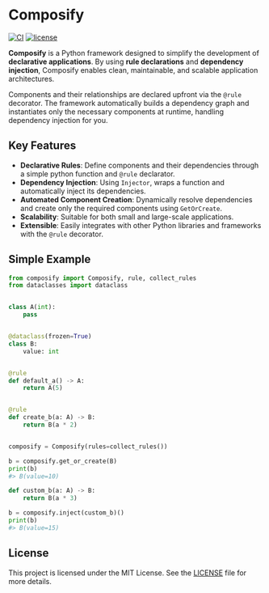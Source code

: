 # Composify

[![CI](https://img.shields.io/github/actions/workflow/status/suhendiandigo/composify/ci.yaml?branch=main&logo=github&label=CI)](https://github.com/suhendiandigo/composify/actions?query=event%3Apush+branch%3Amain+workflow%3ACI)
[![license](https://img.shields.io/github/license/suhendiandigo/composify.svg)](https://github.com/suhendiandigo/composify/blob/main/LICENSE)

**Composify** is a Python framework designed to simplify the development of **declarative applications**. By using **rule declarations** and **dependency injection**, Composify enables clean, maintainable, and scalable application architectures.

Components and their relationships are declared upfront via the `@rule` decorator. The framework automatically builds a dependency graph and instantiates only the necessary components at runtime, handling dependency injection for you.

## Key Features

- **Declarative Rules**: Define components and their dependencies through a simple python function and `@rule` declarator.
- **Dependency Injection**: Using `Injector`, wraps a function and automatically inject its dependencies.
- **Automated Component Creation**: Dynamically resolve dependencies and create only the required components using `GetOrCreate`.
- **Scalability**: Suitable for both small and large-scale applications.
- **Extensible**: Easily integrates with other Python libraries and frameworks with the `@rule` decorator.


## Simple Example

```python
from composify import Composify, rule, collect_rules
from dataclasses import dataclass


class A(int):
    pass


@dataclass(frozen=True)
class B:
    value: int


@rule
def default_a() -> A:
    return A(5)


@rule
def create_b(a: A) -> B:
    return B(a * 2)


composify = Composify(rules=collect_rules())

b = composify.get_or_create(B)
print(b)
#> B(value=10)

def custom_b(a: A) -> B:
    return B(a * 3)

b = composify.inject(custom_b)()
print(b)
#> B(value=15)
```

## License

This project is licensed under the MIT License. See the [LICENSE](LICENSE) file for more details.

